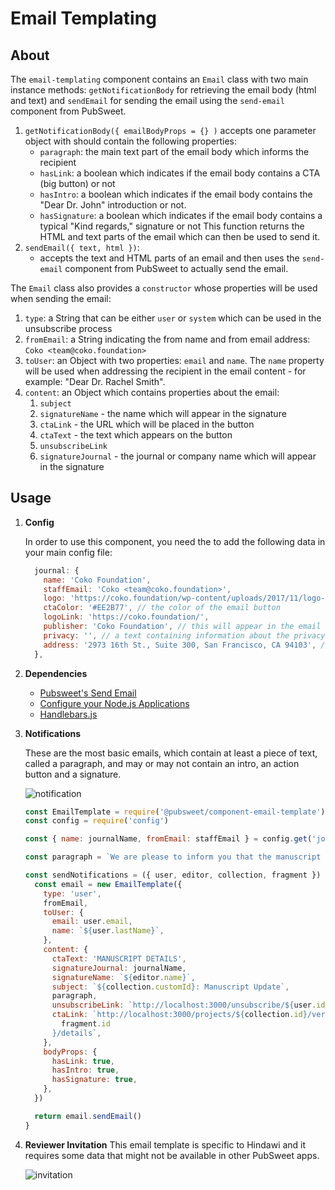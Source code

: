 # Email Templating

## About

The `email-templating` component contains an `Email` class with two main instance methods: `getNotificationBody` for retrieving the email body (html and text) and `sendEmail` for sending the email using the `send-email` component from PubSweet.

1.  `getNotificationBody({ emailBodyProps = {} )` accepts one parameter object with should contain the following properties:
    * `paragraph`: the main text part of the email body which informs the recipient
    * `hasLink`: a boolean which indicates if the email body contains a CTA (big button) or not
    * `hasIntro`: a boolean which indicates if the email body contains the "Dear Dr. John" introduction or not.
    * `hasSignature`: a boolean which indicates if the email body contains a typical "Kind regards," signature or not
      This function returns the HTML and text parts of the email which can then be used to send it.
1.  `sendEmail({ text, html })`:
    * accepts the text and HTML parts of an email and then uses the `send-email` component from PubSweet to actually send the email.

The `Email` class also provides a `constructor` whose properties will be used when sending the email:

1.  `type`: a String that can be either `user` or `system` which can be used in the unsubscribe process
2.  `fromEmail`: a String indicating the from name and from email address: `Coko <team@coko.foundation>`
3.  `toUser`: an Object with two properties: `email` and `name`. The `name` property will be used when addressing the recipient in the email content - for example: "Dear Dr. Rachel Smith".
4.  `content`: an Object which contains properties about the email:
    1.  `subject`
    1.  `signatureName` - the name which will appear in the signature
    1.  `ctaLink` - the URL which will be placed in the button
    1.  `ctaText` - the text which appears on the button
    1.  `unsubscribeLink`
    1.  `signatureJournal` - the journal or company name which will appear in the signature

## Usage

1.  **Config**

    In order to use this component, you need the to add the following data in your main config file:

    ```javascript
      journal: {
        name: 'Coko Foundation',
        staffEmail: 'Coko <team@coko.foundation>',
        logo: 'https://coko.foundation/wp-content/uploads/2017/11/logo-coko.png',
        ctaColor: '#EE2B77', // the color of the email button
        logoLink: 'https://coko.foundation/',
        publisher: 'Coko Foundation', // this will appear in the email footer
        privacy: '', // a text containing information about the privacy policy that will appear in the email footer
        address: '2973 16th St., Suite 300, San Francisco, CA 94103', // the address in the footer
      },
    ```

1.  **Dependencies**

    * [Pubsweet's Send Email](https://www.npmjs.com/package/@pubsweet/component-send-email)
    * [Configure your Node.js Applications](https://www.npmjs.com/package/config)
    * [Handlebars.js](https://www.npmjs.com/package/handlebars)

1.  **Notifications**

    These are the most basic emails, which contain at least a piece of text, called a paragraph, and may or may not contain an intro, an action button and a signature.

    ![notification](https://gitlab.coko.foundation/xpub/xpub-faraday/uploads/27cb6acc8ff4a07758f55e5ea0504d28/notification.png)

    ```javascript
    const EmailTemplate = require('@pubsweet/component-email-template')
    const config = require('config')

    const { name: journalName, fromEmail: staffEmail } = config.get('journal')

    const paragraph = `We are please to inform you that the manuscript has passed the technical check process and is now submitted. Please click the link below to access the manuscript.`

    const sendNotifications = ({ user, editor, collection, fragment }) => {
      const email = new EmailTemplate({
        type: 'user',
        fromEmail,
        toUser: {
          email: user.email,
          name: `${user.lastName}`,
        },
        content: {
          ctaText: 'MANUSCRIPT DETAILS',
          signatureJournal: journalName,
          signatureName: `${editor.name}`,
          subject: `${collection.customId}: Manuscript Update`,
          paragraph,
          unsubscribeLink: `http://localhost:3000/unsubscribe/${user.id}`,
          ctaLink: `http://localhost:3000/projects/${collection.id}/versions/${
            fragment.id
          }/details`,
        },
        bodyProps: {
          hasLink: true,
          hasIntro: true,
          hasSignature: true,
        },
      })

      return email.sendEmail()
    }
    ```

1.  **Reviewer Invitation**
    This email template is specific to Hindawi and it requires some data that might not be available in other PubSweet apps.

    ![invitation](https://gitlab.coko.foundation/xpub/xpub-faraday/uploads/438af32b5da5532ed2bd6ca46588be50/Screen_Shot_2018-08-14_at_12.49.37.png)
